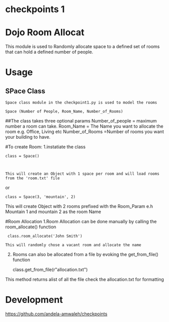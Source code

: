 # checkpoints 1
# Dojo Room Allocat

This module is used to Randomly allocate space to a defined set of rooms
 that can hold a defined number of people.

# Usage

## SPace Class
	Space class module in the checkpoint1.py is used to model the rooms
	
	Space (Number of People, Room_Name, Number_of_Rooms)

##The class takes three optional params
	Number_of_people = maximum number a room can take.
	Room_Name 	= The Name you want to allocate the room e.g. Office, Living etc
	Number_of_Rooms =Number of rooms you want your building to have. 

#To create Room:
1.instatiate the class
	
	class = Space()

	

	This will create an Object with 1 space per room and will load rooms from the 'room.txt' file 

or 
	
	class = Space(3, 'mountain', 2)
	

This will create Object with 2 rooms prefixed with the Room_Param e.h Mountain 1 and mountain 2 as the room Name



#Room Allocation
1.Room Allocation can be done manually by calling the room_allocate() function
	 
	 class.room_allocate('John Smith')

	This will randomly chose a vacant room and allocate the name 

2. Rooms can also be allocated from a file by evoking the get_from_file() function
	
	 class.get_from_file(r"allocation.txt")

This method returns alist of all the file
check the allocation.txt for formatting
# Development

https://github.com/andela-amwaleh/checkpoints

			

